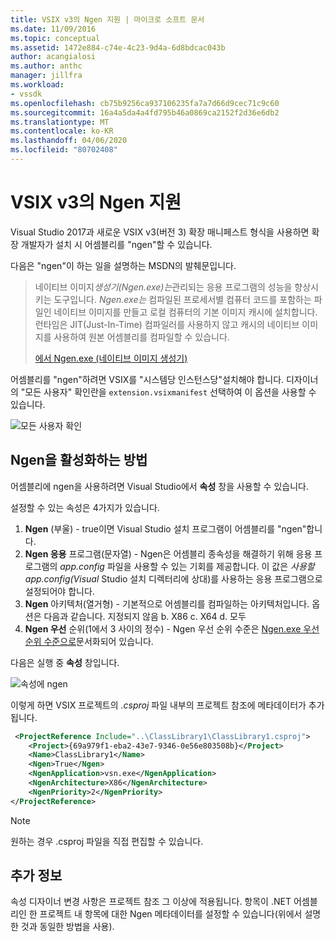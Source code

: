 ```yaml
---
title: VSIX v3의 Ngen 지원 | 마이크로 소프트 문서
ms.date: 11/09/2016
ms.topic: conceptual
ms.assetid: 1472e884-c74e-4c23-9d4a-6d8bdcac043b
author: acangialosi
ms.author: anthc
manager: jillfra
ms.workload:
- vssdk
ms.openlocfilehash: cb75b9256ca937106235fa7a7d66d9cec71c9c60
ms.sourcegitcommit: 16a4a5da4a4fd795b46a0869ca2152f2d36e6db2
ms.translationtype: MT
ms.contentlocale: ko-KR
ms.lasthandoff: 04/06/2020
ms.locfileid: "80702408"
---
```

# <a name="ngen-support-in-vsix-v3"></a>VSIX v3의 Ngen 지원

Visual Studio 2017과 새로운 VSIX v3(버전 3) 확장 매니페스트 형식을 사용하면 확장 개발자가 설치 시 어셈블리를 "ngen"할 수 있습니다.

다음은 "ngen"이 하는 일을 설명하는 MSDN의 발췌문입니다.

>네이티브 이미지*생성기(Ngen.exe)는*관리되는 응용 프로그램의 성능을 향상시키는 도구입니다. *Ngen.exe는* 컴파일된 프로세서별 컴퓨터 코드를 포함하는 파일인 네이티브 이미지를 만들고 로컬 컴퓨터의 기본 이미지 캐시에 설치합니다. 런타임은 JIT(Just-In-Time) 컴파일러를 사용하지 않고 캐시의 네이티브 이미지를 사용하여 원본 어셈블리를 컴파일할 수 있습니다.
>
>[에서 Ngen.exe (네이티브 이미지 생성기)](/dotnet/framework/tools/ngen-exe-native-image-generator)

어셈블리를 "ngen"하려면 VSIX를 "시스템당 인스턴스당"설치해야 합니다. 디자이너의 "모든 사용자" 확인란을 `extension.vsixmanifest` 선택하여 이 옵션을 사용할 수 있습니다.

![모든 사용자 확인](media/check-all-users.png)

## <a name="how-to-enable-ngen"></a>Ngen을 활성화하는 방법

어셈블리에 ngen을 사용하려면 Visual Studio에서 **속성** 창을 사용할 수 있습니다.

설정할 수 있는 속성은 4가지가 있습니다.

1. **Ngen** (부울) - true이면 Visual Studio 설치 프로그램이 어셈블리를 "ngen"합니다.
2. **Ngen 응용** 프로그램(문자열) - Ngen은 어셈블리 종속성을 해결하기 위해 응용 프로그램의 *app.config* 파일을 사용할 수 있는 기회를 제공합니다. 이 값은 *사용할 app.config(Visual* Studio 설치 디렉터리에 상대)를 사용하는 응용 프로그램으로 설정되어야 합니다.
3. **Ngen** 아키텍처(열거형) - 기본적으로 어셈블리를 컴파일하는 아키텍처입니다. 옵션은 다음과 같습니다. 지정되지 않음 b. X86 c. X64 d. 모두
4. **Ngen 우선** 순위(1에서 3 사이의 정수) - Ngen 우선 순위 수준은 [Ngen.exe 우선 순위 수준으로](/dotnet/framework/tools/ngen-exe-native-image-generator#priority-levels)문서화되어 있습니다.

다음은 실행 중 **속성** 창입니다.

![속성에 ngen](media/ngen-in-properties.png)

이렇게 하면 VSIX 프로젝트의 *.csproj* 파일 내부의 프로젝트 참조에 메타데이터가 추가됩니다.

```xml
 <ProjectReference Include="..\ClassLibrary1\ClassLibrary1.csproj">
    <Project>{69a979f1-eba2-43e7-9346-0e56e803508b}</Project>
    <Name>ClassLibrary1</Name>
    <Ngen>True</Ngen>
    <NgenApplication>vsn.exe</NgenApplication>
    <NgenArchitecture>X86</NgenArchitecture>
    <NgenPriority>2</NgenPriority>
</ProjectReference>
```

> [!NOTE]
> 원하는 경우 .csproj 파일을 직접 편집할 수 있습니다.

## <a name="extra-information"></a>추가 정보

속성 디자이너 변경 사항은 프로젝트 참조 그 이상에 적용됩니다. 항목이 .NET 어셈블리인 한 프로젝트 내 항목에 대한 Ngen 메타데이터를 설정할 수 있습니다(위에서 설명한 것과 동일한 방법을 사용).
